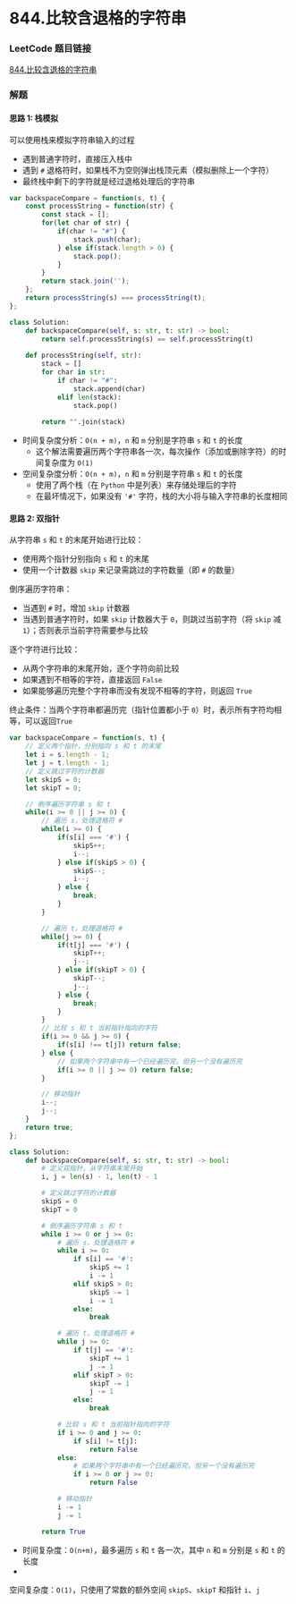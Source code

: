 # 844.比较含退格的字符串

### LeetCode 题目链接

[844.比较含退格的字符串](https://leetcode.cn/problems/backspace-string-compare/)

### 解题

#### 思路 1: 栈模拟

可以使用栈来模拟字符串输入的过程
- 遇到普通字符时，直接压入栈中
- 遇到 `#` 退格符时，如果栈不为空则弹出栈顶元素（模拟删除上一个字符）
- 最终栈中剩下的字符就是经过退格处理后的字符串

```js
var backspaceCompare = function(s, t) {
    const processString = function(str) {
        const stack = [];
        for(let char of str) {
            if(char != "#") {
                stack.push(char);
            } else if(stack.length > 0) {
                stack.pop();
            }
        }
        return stack.join('');
    };
    return processString(s) === processString(t);
};
```
```python
class Solution:
    def backspaceCompare(self, s: str, t: str) -> bool:
        return self.processString(s) == self.processString(t)
    
    def processString(self, str):
        stack = []
        for char in str:
            if char != "#":
                stack.append(char)
            elif len(stack):
                stack.pop()
        
        return "".join(stack)
```
- 时间复杂度分析：`O(n + m)`，`n` 和 `m` 分别是字符串 `s` 和 `t` 的长度
  - 这个解法需要遍历两个字符串各一次，每次操作（添加或删除字符）的时间复杂度为 `O(1)`
- 空间复杂度分析：`O(n + m)`，`n` 和 `m` 分别是字符串 `s` 和 `t` 的长度
  - 使用了两个栈（在 `Python` 中是列表）来存储处理后的字符
  - 在最坏情况下，如果没有 `'#'` 字符，栈的大小将与输入字符串的长度相同

#### 思路 2: 双指针

从字符串 `s` 和 `t` 的末尾开始进行比较：
- 使用两个指针分别指向 `s` 和 `t` 的末尾
- 使用一个计数器 `skip` 来记录需跳过的字符数量（即 `#` 的数量）
  
倒序遍历字符串：
- 当遇到 `#` 时，增加 `skip` 计数器
- 当遇到普通字符时，如果 `skip` 计数器大于 `0`，则跳过当前字符（将 `skip` 减 `1`）；否则表示当前字符需要参与比较
  
逐个字符进行比较：
- 从两个字符串的末尾开始，逐个字符向前比较
- 如果遇到不相等的字符，直接返回 `False`
- 如果能够遍历完整个字符串而没有发现不相等的字符，则返回 `True`
  
终止条件：当两个字符串都遍历完（指针位置都小于 `0`）时，表示所有字符均相等，可以返回`True`

```js
var backspaceCompare = function(s, t) {
    // 定义两个指针，分别指向 s 和 t 的末尾
    let i = s.length - 1;
    let j = t.length - 1;
    // 定义跳过字符的计数器
    let skipS = 0;
    let skipT = 0;

    // 倒序遍历字符串 s 和 t
    while(i >= 0 || j >= 0) {
        // 遍历 s，处理退格符 #
        while(i >= 0) {
            if(s[i] === '#') {
                skipS++;
                i--;
            } else if(skipS > 0) {
                skipS--;
                i--;
            } else {
                break;
            }
        }

        // 遍历 t，处理退格符 #
        while(j >= 0) {
            if(t[j] === '#') {
                skipT++;
                j--;
            } else if(skipT > 0) {
                skipT--;
                j--;
            } else {
                break;
            }
        }
        // 比较 s 和 t 当前指针指向的字符
        if(i >= 0 && j >= 0) {
            if(s[i] !== t[j]) return false;
        } else {
            // 如果两个字符串中有一个已经遍历完，但另一个没有遍历完
            if(i >= 0 || j >= 0) return false;
        }

        // 移动指针
        i--;
        j--;
    }
    return true;
};
```
```python
class Solution:
    def backspaceCompare(self, s: str, t: str) -> bool:
        # 定义双指针，从字符串末尾开始
        i, j = len(s) - 1, len(t) - 1

        # 定义跳过字符的计数器
        skipS = 0
        skipT = 0

        # 倒序遍历字符串 s 和 t
        while i >= 0 or j >= 0:
            # 遍历 s，处理退格符 #
            while i >= 0:
                if s[i] == '#':
                    skipS += 1
                    i -= 1
                elif skipS > 0:
                    skipS -= 1
                    i -= 1
                else:
                    break

            # 遍历 t，处理退格符 #
            while j >= 0:
                if t[j] == '#':
                    skipT += 1
                    j -= 1
                elif skipT > 0:
                    skipT -= 1
                    j -= 1
                else:
                    break

            # 比较 s 和 t 当前指针指向的字符
            if i >= 0 and j >= 0:
                if s[i] != t[j]:
                    return False
            else:
                # 如果两个字符串中有一个已经遍历完，但另一个没有遍历完
                if i >= 0 or j >= 0:
                    return False

            # 移动指针
            i -= 1
            j -= 1

        return True
```
- 时间复杂度：`O(n+m)`，最多遍历 `s` 和 `t` 各一次，其中 `n` 和 `m` 分别是 `s` 和 `t` 的长度
- 
空间复杂度：`O(1)`，只使用了常数的额外空间 `skipS`、`skipT` 和指针 `i`、`j`
